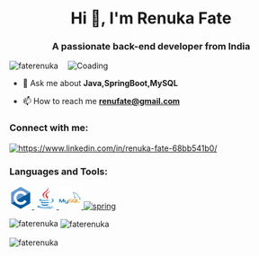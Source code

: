 <h1 align="center">Hi 👋, I'm Renuka Fate</h1>
<h3 align="center">A passionate back-end developer from India</h3>
<img align ="right" alt="Coading" width="400" src="https://user-images.githubusercontent.com/102985224/211582827-8fd748d6-9181-4c5f-a620-76168b861a4d.gif">

<p align="left"> <img src="https://komarev.com/ghpvc/?username=faterenuka&label=Profile%20views&color=0e75b6&style=flat" alt="faterenuka" /> </p>

- 💬 Ask me about **Java,SpringBoot,MySQL**

- 📫 How to reach me **renufate@gmail.com**

<h3 align="left">Connect with me:</h3>
<p align="left">
<a href="https://linkedin.com/in/https://www.linkedin.com/in/renuka-fate-68bb541b0/" target="blank"><img align="center" src="https://raw.githubusercontent.com/rahuldkjain/github-profile-readme-generator/master/src/images/icons/Social/linked-in-alt.svg" alt="https://www.linkedin.com/in/renuka-fate-68bb541b0/" height="30" width="40" /></a>
</p>

<h3 align="left">Languages and Tools:</h3>
<p align="left"> <a href="https://www.cprogramming.com/" target="_blank" rel="noreferrer"> <img src="https://raw.githubusercontent.com/devicons/devicon/master/icons/c/c-original.svg" alt="c" width="40" height="40"/> </a> <a href="https://www.java.com" target="_blank" rel="noreferrer"> <img src="https://raw.githubusercontent.com/devicons/devicon/master/icons/java/java-original.svg" alt="java" width="40" height="40"/> </a> <a href="https://www.mysql.com/" target="_blank" rel="noreferrer"> <img src="https://raw.githubusercontent.com/devicons/devicon/master/icons/mysql/mysql-original-wordmark.svg" alt="mysql" width="40" height="40"/> </a> <a href="https://spring.io/" target="_blank" rel="noreferrer"> <img src="https://www.vectorlogo.zone/logos/springio/springio-icon.svg" alt="spring" width="40" height="40"/> </a> </p>

<p><img align="left" src="https://github-readme-stats.vercel.app/api/top-langs?username=faterenuka&show_icons=true&locale=en&layout=compact" alt="faterenuka" /></p>

<p>&nbsp;<img align="center" src="https://github-readme-stats.vercel.app/api?username=faterenuka&show_icons=true&locale=en" alt="faterenuka" /></p>

<p><img align="center" src="https://github-readme-streak-stats.herokuapp.com/?user=faterenuka&" alt="faterenuka" /></p>
